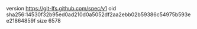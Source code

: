 version https://git-lfs.github.com/spec/v1
oid sha256:14530f32b95ed0ad210d0a5052df2aa2ebb02b59386c54975b593ee21864859f
size 6578
